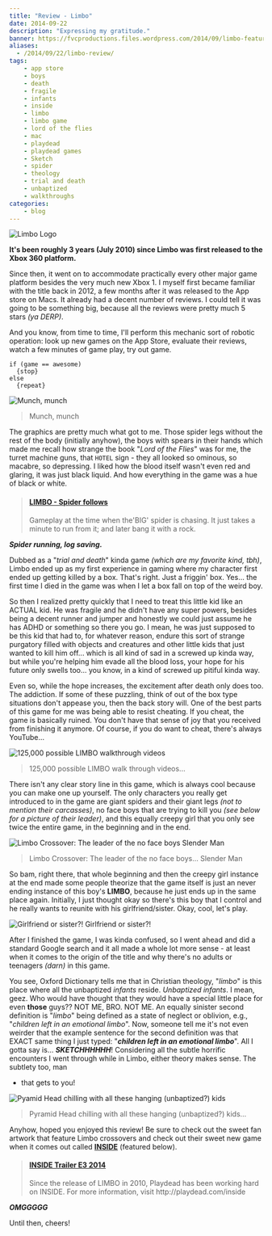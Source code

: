 ```yaml
---
title: "Review - Limbo"
date: 2014-09-22
description: "Expressing my gratitude."
banner: https://fvcproductions.files.wordpress.com/2014/09/limbo-featurebanner.jpg?w=1024&h=435&crop=1
aliases:
  - /2014/09/22/limbo-review/
tags:
    - app store
    - boys
    - death
    - fragile
    - infants
    - inside
    - limbo
    - limbo game
    - lord of the flies
    - mac
    - playdead
    - playdead games
    - Sketch
    - spider
    - theology
    - trial and death
    - unbaptized
    - walkthroughs
categories:
    - blog
---
```


![Limbo Logo](https://fvcproductions.files.wordpress.com/2014/09/aac70-limbo_logo.png)

**It's been roughly 3 years (July 2010) since Limbo was first released to the Xbox 360 platform.**

Since then, it went on to accommodate practically every other major game platform besides the very much new Xbox 1. I myself first became familiar with the title back in 2012, a few months after it was released to the App store on Macs. It already had a decent number of reviews. I could tell it was going to be something big, because all the reviews were pretty much 5 stars _(ya DERP)_.

And you know, from time to time, I'll perform this mechanic sort of robotic operation: look up new games on the App Store, evaluate their reviews, watch a few minutes of game play, try out game.

```text
if (game == awesome)
  {stop}
else
  {repeat}
```

![Munch, munch](https://www.blogcdn.com/www.joystiq.com/media/2011/12/limboxmas-530.jpg)

> Munch, munch

The graphics are pretty much what got to me. Those spider legs without the rest of the body (initially anyhow), the boys with spears in their hands which made me recall how strange the book "_Lord of the Flies_" was for me, the turret machine guns, that `HOTEL` sign - they all looked so ominous, so macabre, so depressing. I liked how the blood itself wasn't even red and glaring, it was just black liquid. And how everything in the game was a hue of black or white.

<blockquote class="embedly-card"><h4><a href="http://www.youtube.com/watch?v=cHjt8LNaUT8">LIMBO - Spider follows</a></h4><p>Gameplay at the time when the'BIG' spider is chasing. It just takes a minute to run from it; and later bang it with a rock.</p></blockquote>
<script async src="//cdn.embedly.com/widgets/platform.js" charset="UTF-8"></script>

**_Spider running, log saving._**

Dubbed as a "_trial and death_" kinda game _(which are my favorite kind, tbh)_, Limbo ended up as my first experience in gaming where my character first ended up getting killed by a box. That's right. Just a friggin' box. Yes... the first time I died in the game was when I let a box fall on top of the weird boy.

So then I realized pretty quickly that I need to treat this little kid like an ACTUAL kid. He was fragile and he didn't have any super powers, besides being a decent runner and jumper and honestly we could just assume he has ADHD or something so there you go. I mean, he was just supposed to be this kid that had to, for whatever reason, endure this sort of strange purgatory filled with objects and creatures and other little kids that just wanted to kill him off... which is all kind of sad in a screwed up kinda way, but while you're helping him evade all the blood loss, your hope for his future only swells too... you know, in a kind of screwed up pitiful kinda way.

Even so, while the hope increases, the excitement after death only does too. The addiction. If some of these puzzling, think of out of the box type situations don't appease you, then the back story will. One of the best parts of this game for me was being able to resist cheating. If you cheat, the game is basically ruined. You don't have that sense of joy that you received from finishing it anymore. Of course, if you do want to cheat, there's always YouTube...

![125,000 possible LIMBO walkthrough videos](https://fvcproductions.files.wordpress.com/2014/09/screenshot-2014-09-22-12-10-20.png)

> 125,000 possible LIMBO walk through videos...

There isn't any clear story line in this game, which is always cool because you can make one up yourself. The only characters you really get introduced to in the game are giant spiders and their giant legs _(not to mention their carcasses)_, no face boys that are trying to kill you _(see below for a picture of their leader)_, and this equally creepy girl that you only see twice the entire game, in the beginning and in the end.

![Limbo Crossover: The leader of the no face boys Slender Man](https://th00.deviantart.net/fs71/PRE/f/2013/048/c/4/limbo_ft__slender_man_by_iresarts-d5vaea7.png)

> Limbo Crossover: The leader of the no face boys... Slender Man

So bam, right there, that whole beginning and then the creepy girl instance at the end made some people theorize that the game itself is just an never ending instance of this boy's **LIMBO**, because he just ends up in the same place again. Initially, I just thought okay so there's this boy that I control and he really wants to reunite with his girlfriend/sister. Okay, cool, let's play.

![Girlfriend or sister?!](https://fc05.deviantart.net/fs70/f/2012/176/a/7/welcome_to_limbo_by_kumonokuni-d54ums6.png) Girlfriend or sister?!

After I finished the game, I was kinda confused, so I went ahead and did a standard Google search and it all made a whole lot more sense - at least when it comes to the origin of the title and why there's no adults or teenagers _(darn)_ in this game.

You see, Oxford Dictionary tells me that in Christian theology, "_limbo_" is this place where all the unbaptized _infants_ reside. _Unbaptized infants_. I mean, geez. Who would have thought that they would have a special little place for even **those** guys?? NOT ME, BRO. NOT ME. An equally sinister second definition is "_limbo_" being defined as a state of neglect or oblivion, e.g., "_children left in an emotional limbo_". Now, someone tell me it's not even weirder that the example sentence for the second definition was that EXACT same thing I just typed: "**_children left in an emotional limbo_**". All I gotta say is... **_SKETCHHHHHH_**! Considering all the subtle horrific encounters I went through while in Limbo, either theory makes sense. The subtlety too, man

- that gets to you!

![Pyamid Head chilling with all these hanging (unbaptized?) kids](https://fc04.deviantart.net/fs71/i/2012/034/3/3/pyramid_head_in_limbo__by_z0h3-d4oj0fa.jpg)

> Pyramid Head chilling with all these hanging (unbaptized?) kids...

Anyhow, hoped you enjoyed this review! Be sure to check out the sweet fan artwork that feature Limbo crossovers and check out their sweet new game when it comes out called [**INSIDE**](https://playdead.com/inside/) (featured below).

<blockquote class="embedly-card"><h4><a href="http://www.youtube.com/watch?v=op4G1--kb-g">INSIDE Trailer E3 2014</a></h4><p>Since the release of LIMBO in 2010, Playdead has been working hard on INSIDE. For more information, visit http://playdead.com/inside</p></blockquote>
<script async src="//cdn.embedly.com/widgets/platform.js" charset="UTF-8"></script>

**_OMGGGGG_**

Until then, cheers!
